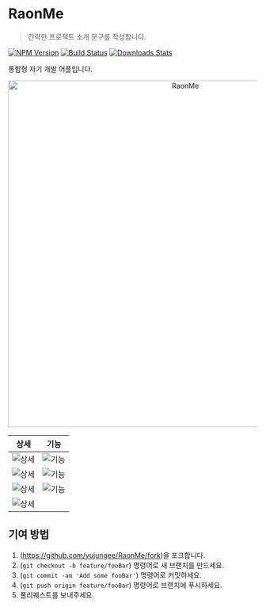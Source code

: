 # RaonMe
> 간략한 프로젝트 소개 문구를 작성합니다.

[![NPM Version][npm-image]][npm-url]
[![Build Status][travis-image]][travis-url]
[![Downloads Stats][npm-downloads]][npm-url]

통합형 자기 개발 어플입니다.

<p align="center"><img width="700" alt="RaonMe" src="https://user-images.githubusercontent.com/71435128/147781585-3090c248-7426-4586-9822-5b13864dd918.png"></p>

|상세|기능|
|:-:|:-:|
|![상세](https://user-images.githubusercontent.com/71435128/147781891-76211709-f216-486e-bb9c-d251712ea5ed.png)|![기능](https://user-images.githubusercontent.com/71435128/147782181-dd45cb0b-0b09-4112-b917-1352177996b3.png)|
|![상세](https://user-images.githubusercontent.com/71435128/147782106-0e41676d-4631-414f-8ac5-fbf0dda27f82.png)|![기능](https://user-images.githubusercontent.com/71435128/147782109-51b503c4-7bfa-4709-af5a-9ce5d78f535f.png)|
|![상세](https://user-images.githubusercontent.com/71435128/147782320-62d66ef7-1317-4f22-a118-1201a800d340.png)|![기능](https://user-images.githubusercontent.com/71435128/147782330-c13da60b-9b17-41e5-a0ef-33f84b6bc0c0.png)|
|![상세](https://user-images.githubusercontent.com/71435128/147782390-8c4356d5-fb0e-4b87-bb5a-d8cdb0eaf068.png)|




## 기여 방법

1. (<https://github.com/yujungee/RaonMe/fork>)을 포크합니다.
2. (`git checkout -b feature/fooBar`) 명령어로 새 브랜치를 만드세요.
3. (`git commit -am 'Add some fooBar'`) 명령어로 커밋하세요.
4. (`git push origin feature/fooBar`) 명령어로 브랜치에 푸시하세요. 
5. 풀리퀘스트를 보내주세요.

<!-- Markdown link & img dfn's -->
[npm-image]: https://img.shields.io/npm/v/datadog-metrics.svg?style=flat-square
[npm-url]: https://npmjs.org/package/datadog-metrics
[npm-downloads]: https://img.shields.io/npm/dm/datadog-metrics.svg?style=flat-square
[travis-image]: https://img.shields.io/travis/dbader/node-datadog-metrics/master.svg?style=flat-square
[travis-url]: https://travis-ci.org/dbader/node-datadog-metrics
[wiki]: https://github.com/yourname/yourproject/wiki
